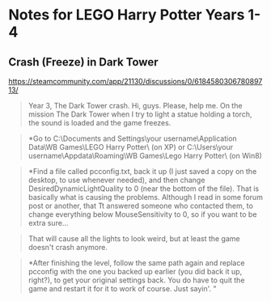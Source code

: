 # Notes for LEGO Harry Potter Years 1-4

## Crash (Freeze) in Dark Tower

https://steamcommunity.com/app/21130/discussions/0/618458030678089713/
>  Year 3, The Dark Tower crash.
> Hi, guys. Please, help me. On the mission The Dark Tower when I try to light a statue holding a torch, the sound is loaded and the game freezes. 

> *Go to C:\Documents and Settings\your username\Application Data\WB Games\LEGO Harry Potter\ (on XP)
or C:\Users\your username\Appdata\Roaming\WB Games\Lego Harry Potter\ (on Win8)

> *Find a file called pcconfig.txt, back it up (I just saved a copy on the desktop, to use whenever needed), and then change DesiredDynamicLightQuality to 0 (near the bottom of the file). That is basically what is causing the problems. Although I read in some forum post or another, that Tt answered someone who contacted them, to change everything below MouseSensitivity to 0, so if you want to be extra sure...

> That will cause all the lights to look weird, but at least the game doesn't crash anymore.

> *After finishing the level, follow the same path again and replace pcconfig with the one you backed up earlier (you did back it up, right?), to get your original settings back. You do have to quit the game and restart it for it to work of course. Just sayin'. "
